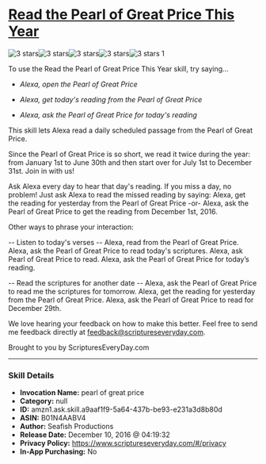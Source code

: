 # [Read the Pearl of Great Price This Year](http://alexa.amazon.com/#skills/amzn1.ask.skill.a9aaf1f9-5a64-437b-be93-e231a3d8b80d)
![3 stars](../../images/ic_star_black_18dp_1x.png)![3 stars](../../images/ic_star_black_18dp_1x.png)![3 stars](../../images/ic_star_black_18dp_1x.png)![3 stars](../../images/ic_star_border_black_18dp_1x.png)![3 stars](../../images/ic_star_border_black_18dp_1x.png) 1

To use the Read the Pearl of Great Price This Year skill, try saying...

* *Alexa, open the Pearl of Great Price*

* *Alexa, get today's reading from the Pearl of Great Price*

* *Alexa, ask the Pearl of Great Price for today's reading*

This skill lets Alexa read a daily scheduled passage from the Pearl of Great Price.

Since the Pearl of Great Price is so short, we read it twice during the year: from January 1st to June 30th and then start over for July 1st to December 31st. Join in with us!

Ask Alexa every day to hear that day's reading. If you miss a day, no problem! Just ask Alexa to read the missed reading by saying:
Alexa, get the reading for yesterday from the Pearl of Great Price
-or-
Alexa, ask the Pearl of Great Price to get the reading from December 1st, 2016.

Other ways to phrase your interaction:

-- Listen to today's verses --
Alexa, read from the Pearl of Great Price.
Alexa, ask the Pearl of Great Price to read today's scriptures.
Alexa, ask Pearl of Great Price to read.
Alexa, ask the Pearl of Great Price for today’s reading.

-- Read the scriptures for another date --
Alexa, ask the Pearl of Great Price to read me the scriptures for tomorrow.
Alexa, get the reading for yesterday from the Pearl of Great Price.
Alexa, ask the Pearl of Great Price to read for December 29th.

We love hearing your feedback on how to make this better. Feel free to send me feedback directly at feedback@scriptureseveryday.com. 

Brought to you by ScripturesEveryDay.com

***

### Skill Details

* **Invocation Name:** pearl of great price
* **Category:** null
* **ID:** amzn1.ask.skill.a9aaf1f9-5a64-437b-be93-e231a3d8b80d
* **ASIN:** B01N4AABV4
* **Author:** Seafish Productions
* **Release Date:** December 10, 2016 @ 04:19:32
* **Privacy Policy:** https://www.scriptureseveryday.com/#/privacy
* **In-App Purchasing:** No
